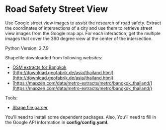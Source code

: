 # Road Safety Street View
Use Google street view images to assist the research of road safety. Extract the coordinates of intersections of a city and use them to retrieve street view images from the Google map api. For each interaction, get the multiple images that cover the 360 degree view at the center of the intersection. 

Python Version: 2.7.9

Shapefile downloaded from following websites:
- [OSM extracts for Bangkok](http://download.bbbike.org/osm/bbbike/Bangkok/)
- [http://download.geofabrik.de/asia/thailand.html](http://download.geofabrik.de/asia/thailand.html)
- [https://mapzen.com/data/metro-extracts/metro/bangkok_thailand/](https://mapzen.com/data/metro-extracts/metro/bangkok_thailand/)

Tools:
- [Shape file parser](http://mapshaper.org/)

You'll need to install some dependent packages. Also, You'll need to fill in the Google API information in **config/config.yaml**.
